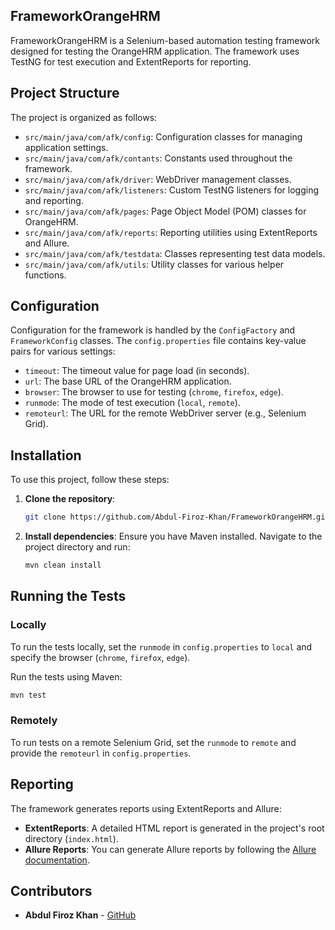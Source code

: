


## FrameworkOrangeHRM

FrameworkOrangeHRM is a Selenium-based automation testing framework designed for testing the OrangeHRM application. The framework uses TestNG for test execution and ExtentReports for reporting.

## Project Structure

The project is organized as follows:

- `src/main/java/com/afk/config`: Configuration classes for managing application settings.
- `src/main/java/com/afk/contants`: Constants used throughout the framework.
- `src/main/java/com/afk/driver`: WebDriver management classes.
- `src/main/java/com/afk/listeners`: Custom TestNG listeners for logging and reporting.
- `src/main/java/com/afk/pages`: Page Object Model (POM) classes for OrangeHRM.
- `src/main/java/com/afk/reports`: Reporting utilities using ExtentReports and Allure.
- `src/main/java/com/afk/testdata`: Classes representing test data models.
- `src/main/java/com/afk/utils`: Utility classes for various helper functions.

## Configuration

Configuration for the framework is handled by the `ConfigFactory` and `FrameworkConfig` classes. The `config.properties` file contains key-value pairs for various settings:

- `timeout`: The timeout value for page load (in seconds).
- `url`: The base URL of the OrangeHRM application.
- `browser`: The browser to use for testing (`chrome`, `firefox`, `edge`).
- `runmode`: The mode of test execution (`local`, `remote`).
- `remoteurl`: The URL for the remote WebDriver server (e.g., Selenium Grid).

## Installation

To use this project, follow these steps:

1. **Clone the repository**:
   ```sh
   git clone https://github.com/Abdul-Firoz-Khan/FrameworkOrangeHRM.git
   ```

2. **Install dependencies**:
   Ensure you have Maven installed. Navigate to the project directory and run:
   ```sh
   mvn clean install
   ```

## Running the Tests

### Locally

To run the tests locally, set the `runmode` in `config.properties` to `local` and specify the browser (`chrome`, `firefox`, `edge`).

Run the tests using Maven:
```sh
mvn test
```

### Remotely

To run tests on a remote Selenium Grid, set the `runmode` to `remote` and provide the `remoteurl` in `config.properties`.

## Reporting

The framework generates reports using ExtentReports and Allure:

- **ExtentReports**: A detailed HTML report is generated in the project's root directory (`index.html`).
- **Allure Reports**: You can generate Allure reports by following the [Allure documentation](https://docs.qameta.io/allure/).

## Contributors

- **Abdul Firoz Khan** - [GitHub](https://github.com/Abdul-Firoz-Khan)



